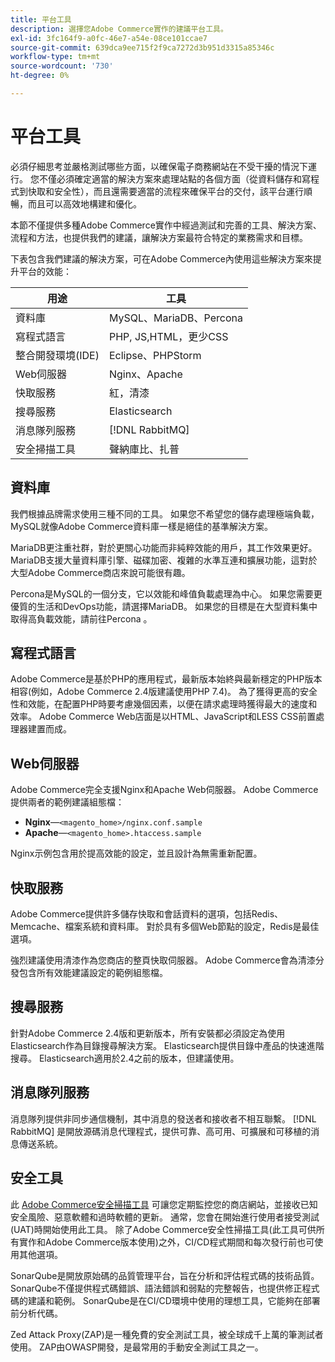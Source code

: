 ```yaml
---
title: 平台工具
description: 選擇您Adobe Commerce實作的建議平台工具。
exl-id: 3fc164f9-a0fc-46e7-a54e-08ce101ccae7
source-git-commit: 639dca9ee715f2f9ca7272d3b951d3315a85346c
workflow-type: tm+mt
source-wordcount: '730'
ht-degree: 0%

---
```


# 平台工具

必須仔細思考並嚴格測試哪些方面，以確保電子商務網站在不受干擾的情況下運行。 您不僅必須確定適當的解決方案來處理站點的各個方面（從資料儲存和寫程式到快取和安全性），而且還需要適當的流程來確保平台的交付，該平台運行順暢，而且可以高效地構建和優化。

本節不僅提供多種Adobe Commerce實作中經過測試和完善的工具、解決方案、流程和方法，也提供我們的建議，讓解決方案最符合特定的業務需求和目標。

下表包含我們建議的解決方案，可在Adobe Commerce內使用這些解決方案來提升平台的效能：

| 用途 | 工具 |
|------------------------------------------|-------------------------|
| 資料庫 | MySQL、MariaDB、Percona |
| 寫程式語言 | PHP, JS,HTML，更少CSS |
| 整合開發環境(IDE) | Eclipse、PHPStorm |
| Web伺服器 | Nginx、Apache |
| 快取服務 | 紅，清漆 |
| 搜尋服務 | Elasticsearch |
| 消息隊列服務 | [!DNL RabbitMQ] |
| 安全掃描工具 | 聲納庫比、扎普 |

## 資料庫

我們根據品牌需求使用三種不同的工具。 如果您不希望您的儲存處理極端負載， MySQL就像Adobe Commerce資料庫一樣是絕佳的基準解決方案。

MariaDB更注重社群，對於更關心功能而非純粹效能的用戶，其工作效果更好。 MariaDB支援大量資料庫引擎、磁碟加密、複雜的水準互連和擴展功能，這對於大型Adobe Commerce商店來說可能很有趣。

Percona是MySQL的一個分支，它以效能和峰值負載處理為中心。 如果您需要更優質的生活和DevOps功能，請選擇MariaDB。 如果您的目標是在大型資料集中取得高負載效能，請前往Percona 。

## 寫程式語言

Adobe Commerce是基於PHP的應用程式，最新版本始終與最新穩定的PHP版本相容(例如，Adobe Commerce 2.4版建議使用PHP 7.4)。 為了獲得更高的安全性和效能，在配置PHP時要考慮幾個因素，以便在請求處理時獲得最大的速度和效率。 Adobe Commerce Web店面是以HTML、JavaScript和LESS CSS前置處理器建置而成。

## Web伺服器

Adobe Commerce完全支援Nginx和Apache Web伺服器。 Adobe Commerce提供兩者的範例建議組態檔：

- **Nginx**—`<magento_home>/nginx.conf.sample`
- **Apache**—`<magento_home>.htaccess.sample`

Nginx示例包含用於提高效能的設定，並且設計為無需重新配置。

## 快取服務

Adobe Commerce提供許多儲存快取和會話資料的選項，包括Redis、Memcache、檔案系統和資料庫。 對於具有多個Web節點的設定，Redis是最佳選項。

強烈建議使用清漆作為您商店的整頁快取伺服器。 Adobe Commerce會為清漆分發包含所有效能建議設定的範例組態檔。

## 搜尋服務

針對Adobe Commerce 2.4版和更新版本，所有安裝都必須設定為使用Elasticsearch作為目錄搜尋解決方案。 Elasticsearch提供目錄中產品的快速進階搜尋。 Elasticsearch適用於2.4之前的版本，但建議使用。

## 消息隊列服務

消息隊列提供非同步通信機制，其中消息的發送者和接收者不相互聯繫。 [!DNL RabbitMQ] 是開放源碼消息代理程式，提供可靠、高可用、可擴展和可移植的消息傳送系統。

## 安全工具

此 [Adobe Commerce安全掃描工具](https://docs.magento.com/user-guide/magento/security-scan.html) 可讓您定期監控您的商店網站，並接收已知安全風險、惡意軟體和過時軟體的更新。 通常，您會在開始進行使用者接受測試(UAT)時開始使用此工具。 除了Adobe Commerce安全性掃描工具(此工具可供所有實作和Adobe Commerce版本使用)之外，CI/CD程式期間和每次發行前也可使用其他選項。

SonarQube是開放原始碼的品質管理平台，旨在分析和評估程式碼的技術品質。 SonarQube不僅提供程式碼錯誤、語法錯誤和弱點的完整報告，也提供修正程式碼的建議和範例。 SonarQube是在CI/CD環境中使用的理想工具，它能夠在部署前分析代碼。

Zed Attack Proxy(ZAP)是一種免費的安全測試工具，被全球成千上萬的筆測試者使用。 ZAP由OWASP開發，是最常用的手動安全測試工具之一。
